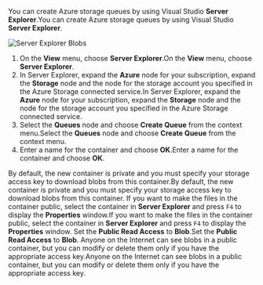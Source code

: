 <span data-ttu-id="70f9a-101">You can create Azure storage queues by using Visual Studio **Server Explorer**.</span><span class="sxs-lookup"><span data-stu-id="70f9a-101">You can create Azure storage queues by using Visual Studio **Server Explorer**.</span></span>

![Server Explorer Blobs][Image1]

1. <span data-ttu-id="70f9a-103">On the **View** menu, choose **Server Explorer**.</span><span class="sxs-lookup"><span data-stu-id="70f9a-103">On the **View** menu, choose **Server Explorer**.</span></span>
2. <span data-ttu-id="70f9a-104">In Server Explorer, expand the **Azure** node for your subscription, expand the **Storage** node and the node for the storage account you specified in the Azure Storage connected service.</span><span class="sxs-lookup"><span data-stu-id="70f9a-104">In Server Explorer, expand the **Azure** node for your subscription, expand the **Storage** node and the node for the storage account you specified in the Azure Storage connected service.</span></span>
3. <span data-ttu-id="70f9a-105">Select the **Queues** node and choose **Create Queue** from the context menu.</span><span class="sxs-lookup"><span data-stu-id="70f9a-105">Select the **Queues** node and choose **Create Queue** from the context menu.</span></span>
4. <span data-ttu-id="70f9a-106">Enter a name for the container and choose **OK**.</span><span class="sxs-lookup"><span data-stu-id="70f9a-106">Enter a name for the container and choose **OK**.</span></span>   

<span data-ttu-id="70f9a-107">By default, the new container is private and you must specify your storage access key to download blobs from this container.</span><span class="sxs-lookup"><span data-stu-id="70f9a-107">By default, the new container is private and you must specify your storage access key to download blobs from this container.</span></span> <span data-ttu-id="70f9a-108">If you want to make the files in the container public, select the container in **Server Explorer** and press `F4` to display the **Properties** window.</span><span class="sxs-lookup"><span data-stu-id="70f9a-108">If you want to make the files in the container public, select the container in **Server Explorer** and press `F4` to display the **Properties** window.</span></span> <span data-ttu-id="70f9a-109">Set the **Public Read Access** to **Blob**.</span><span class="sxs-lookup"><span data-stu-id="70f9a-109">Set the **Public Read Access** to **Blob**.</span></span> <span data-ttu-id="70f9a-110">Anyone on the Internet can see blobs in a public container, but you can modify or delete them only if you have the appropriate access key.</span><span class="sxs-lookup"><span data-stu-id="70f9a-110">Anyone on the Internet can see blobs in a public container, but you can modify or delete them only if you have the appropriate access key.</span></span>

[Image1]: https://docstestmedia1.blob.core.windows.net/azure-media/includes/media/vs-create-blob-container-in-server-explorer/vs-storage-create-blob-containers-in-Server-Explorer.png

